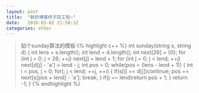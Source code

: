 ```yaml
---
layout: post
title:  "新的博客终于完工啦~"
date:   2016-05-02 21:50:32
categories: other
---
```


>贴个sunday算法的模板
{% highlight c++ %}
int sunday(string s, string d)
{
    int lens = s.length();
    int lend = d.length();
    int next[26] = {0};
    for (int j = 0; j < 26; ++j)
        next[j] = lend + 1;
    for (int j = 0; j < lend; ++j)
        next[d[j] - 'a'] = lend - j;
    int pos = 0;
    while(pos < (lens - lend + 1))
    {
        int i = pos, j = 0;
        for(; j < lend; ++j, ++i)
        {
            if(s[i] == d[j])continue;
            pos += next[s[pos + lend] - 'a'];
            break;
        }
        if(j == lend)return pos + 1;
    }
    return -1;
}
{% endhighlight %}
